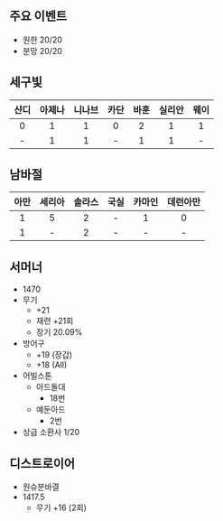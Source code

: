 주요 이벤트
---
* 원한 20/20
* 분망 20/20



세구빛
---
|샨디|아제나|니나브|카단|바훈|실리안|웨이|
|:-:|:-:|:-:|:-:|:-:|:-:|:-:|
|0|1|1|0|2|1|1|
|-|1|1|-|1|1|-|

남바절
---
|아만|세리아|솔라스|국실|카마인|데런아만|
|:-:|:-:|:-:|:-:|:-:|:-:|
|1|5|2|-|1|0|
|1|-|2|-|-|-|


서머너
---
* 1470
* 무기
  * +21
  * 재련 +21회
  * 장기 20.09%
* 방어구
  * +19 (장갑)
  * +18 (All)
* 어빌스톤
  * 아드돌대
    * 18번
  * 예둔아드
    * 2번
* 상급 소환사 1/20

디스트로이어
---
* 원슈분바결
* 1417.5
  * 무기 +16 (2회)
